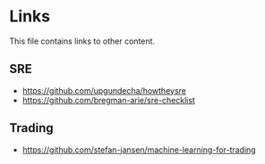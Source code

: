 # Links

This file contains links to other content.

## SRE
* https://github.com/upgundecha/howtheysre
* https://github.com/bregman-arie/sre-checklist

## Trading
* https://github.com/stefan-jansen/machine-learning-for-trading
